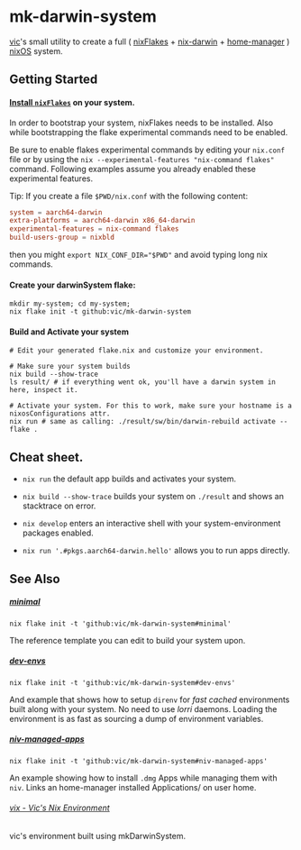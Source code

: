 # mk-darwin-system
[vic](http://twitter.com/oeiuwq)'s small utility to create a full ( [nixFlakes](https://nixos.wiki/wiki/Flakes) + [nix-darwin](https://daiderd.com/nix-darwin/) + [home-manager](https://github.com/nix-community/home-manager) )  [nixOS](https://nixos.org/) system.

## Getting Started

#### [Install `nixFlakes`](https://nixos.wiki/wiki/Flakes#Non-NixOS) on your system.

  In order to bootstrap your system, nixFlakes needs to be installed. 
  Also while bootstrapping the flake experimental commands need to be enabled.

  Be sure to enable flakes experimental commands by editing your `nix.conf` file or by
  using the `nix --experimental-features "nix-command flakes"` command.
  Following examples assume you already enabled these experimental features.


  Tip: If you create a file `$PWD/nix.conf` with the following content:

```conf
system = aarch64-darwin
extra-platforms = aarch64-darwin x86_64-darwin 
experimental-features = nix-command flakes
build-users-group = nixbld
```

  then you might `export NIX_CONF_DIR="$PWD"` and avoid typing long nix commands.

#### Create your darwinSystem flake:

```shell
mkdir my-system; cd my-system;
nix flake init -t github:vic/mk-darwin-system
```

#### Build and Activate your system

```shell
# Edit your generated flake.nix and customize your environment.

# Make sure your system builds
nix build --show-trace
ls result/ # if everything went ok, you'll have a darwin system in here, inspect it.

# Activate your system. For this to work, make sure your hostname is a nixosConfigurations attr.
nix run # same as calling: ./result/sw/bin/darwin-rebuild activate --flake .
```

## Cheat sheet.

- `nix run`
  the default app builds and activates your system.

- `nix build --show-trace`
  builds your system on `./result` and shows an stacktrace on error.

- `nix develop`
  enters an interactive shell with your system-environment packages enabled.

- `nix run '.#pkgs.aarch64-darwin.hello'`
  allows you to run apps directly.


## See Also
##### [minimal](templates/minimal)

`nix flake init -t 'github:vic/mk-darwin-system#minimal'`

The reference template you can edit to build your system upon.
##### [dev-envs](templates/dev-envs)

`nix flake init -t 'github:vic/mk-darwin-system#dev-envs'`

And example that shows how to setup `direnv` for *fast* *cached*
environments built along with your system. 
No need to use _lorri_ daemons. 
Loading the environment is as fast as sourcing a dump of environment variables.

##### [niv-managed-apps](templates/niv-managed-apps)

`nix flake init -t 'github:vic/mk-darwin-system#niv-managed-apps'`

An example showing how to install `.dmg` Apps while managing them with `niv`.
Links an home-manager installed Applications/ on user home.
###### [vix - Vic's Nix Environment](http://github.com/vic/vix)

vic's environment built using mkDarwinSystem.